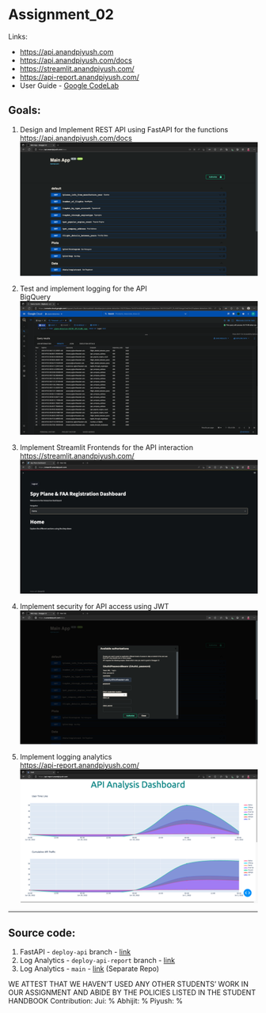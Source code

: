 # Assignment_02

Links:
* https://api.anandpiyush.com
* https://api.anandpiyush.com/docs
* https://streamlit.anandpiyush.com/
* https://api-report.anandpiyush.com/
* User Guide - [Google CodeLab](https://codelabs-preview.appspot.com/?file_id=12LwAUKPgmy2_Y6zjSBM6NWxnvDhmzCG_0TH16MEKO4Q#3)

## Goals:
1. Design and Implement REST API using FastAPI for the functions <br>
    https://api.anandpiyush.com/docs
    ![API Swagger](/images/01.png)

2. Test and implement logging for the API <br>
    BigQuery
    ![Logs](/images/02.png)

3. Implement Streamlit Frontends for the API interaction <br>
    https://streamlit.anandpiyush.com/
    ![Streamlit](/images/04.png)

4. Implement security for API access using JWT <br>
    ![Streamlit](/images/03.png)
   
5. Implement logging analytics <br>
    https://api-report.anandpiyush.com/
    ![Streamlit](/images/05.png)



---
## Source code:

1. FastAPI - `deploy-api` branch - [link](https://github.com/BigDataIA-Summer2022-Team04/Assignment_02/tree/deploy-api)
2. Log Analytics - `deploy-api-report` branch -  [link](https://github.com/BigDataIA-Summer2022-Team04/Assignment_02/tree/deploy-api-report)
3. Log Analytics - `main` - [link](https://github.com/BigDataIA-Summer2022-Team04/streamlit_planes) (Separate Repo)


WE ATTEST THAT WE HAVEN’T USED ANY OTHER STUDENTS’ WORK IN OUR ASSIGNMENT AND ABIDE BY THE POLICIES LISTED IN THE STUDENT HANDBOOK 
Contribution: Jui: % Abhijit: % Piyush: %
